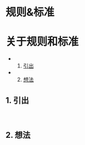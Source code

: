 <h1>规则&标准</h1> 

# 关于规则和标准

* 1. [引出](#first)
* 2. [想法](#second)


## 1. <a name='first'></a> 引出
<br>


## 2. <a name='second'></a> 想法
